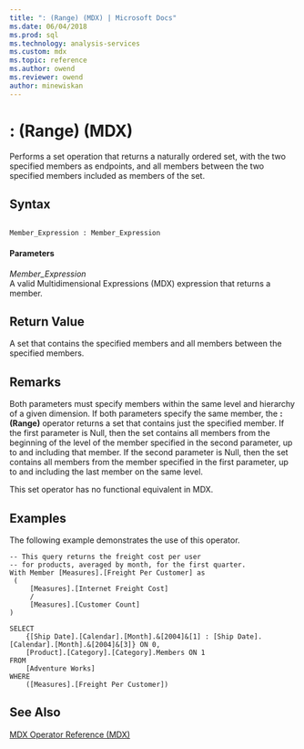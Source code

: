 ```yaml
---
title: ": (Range) (MDX) | Microsoft Docs"
ms.date: 06/04/2018
ms.prod: sql
ms.technology: analysis-services
ms.custom: mdx
ms.topic: reference
ms.author: owend
ms.reviewer: owend
author: minewiskan
---
```

# : (Range) (MDX)


  Performs a set operation that returns a naturally ordered set, with the two specified members as endpoints, and all members between the two specified members included as members of the set.  
  
## Syntax  
  
```  
  
Member_Expression : Member_Expression      
```  
  
#### Parameters  
 *Member_Expression*  
 A valid Multidimensional Expressions (MDX) expression that returns a member.  
  
## Return Value  
 A set that contains the specified members and all members between the specified members.  
  
## Remarks  
 Both parameters must specify members within the same level and hierarchy of a given dimension. If both parameters specify the same member, the **: (Range)** operator returns a set that contains just the specified member. If the first parameter is Null, then the set contains all members from the beginning of the level of the member specified in the second parameter, up to and including that member. If the second parameter is Null, then the set contains all members from the member specified in the first parameter, up to and including the last member on the same level.  
  
 This set operator has no functional equivalent in MDX.  
  
## Examples  
 The following example demonstrates the use of this operator.  
  
```  
-- This query returns the freight cost per user  
-- for products, averaged by month, for the first quarter.  
With Member [Measures].[Freight Per Customer] as  
 (  
     [Measures].[Internet Freight Cost]  
     /   
     [Measures].[Customer Count]  
)  
  
SELECT   
    {[Ship Date].[Calendar].[Month].&[2004]&[1] : [Ship Date].[Calendar].[Month].&[2004]&[3]} ON 0,  
    [Product].[Category].[Category].Members ON 1  
FROM  
    [Adventure Works]  
WHERE  
    ([Measures].[Freight Per Customer])  
```  
  
## See Also  
 [MDX Operator Reference &#40;MDX&#41;](../mdx/mdx-operator-reference-mdx.md)  
  
  
